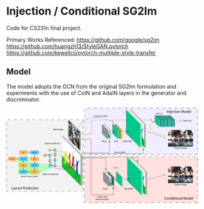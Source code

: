 # Injection / Conditional SG2Im
Code for CS231n final project.

Primary Works Referenced:
https://github.com/google/sg2im
https://github.com/huangzh13/StyleGAN.pytorch
https://github.com/kewellcjj/pytorch-multiple-style-transfer

## Model
The model adopts the GCN from the original SG2Im formulation and experiments with the use of CoIN and AdaIN layers in the generator and discriminator.

<div align='center'>
  <img src='figures/figure_three_boxes.png' width='1000px'>
</div>
